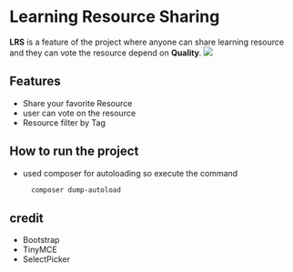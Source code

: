 # Learning Resource Sharing
**LRS** is a feature of the project where anyone can share learning resource and they can vote the resource depend on **Quality**. 
![](https://i.imgur.com/oohRre0.png)

## Features
* Share your favorite Resource
* user can vote on the resource 
* Resource filter by Tag

## How to run the project
* used composer for autoloading so execute the command
  ```bash
    composer dump-autoload

## credit
* Bootstrap
* TinyMCE
* SelectPicker



  